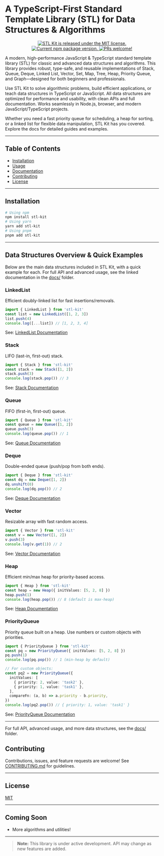 # A TypeScript-First Standard Template Library (STL) for Data Structures & Algorithms

<p align="center">
  <a href="https://github.com/sshuvoo/javascript-stl/blob/master/LICENSE">
    <img src="https://img.shields.io/badge/license-MIT-blue.svg" alt="STL Kit is released under the MIT license." />
  </a>
  <a href="https://www.npmjs.org/package/stl-kit">
    <img src="https://img.shields.io/npm/v/stl-kit?color=brightgreen&label=npm%20package" alt="Current npm package version." />
  </a>
  <a href="https://github.com/sshuvoo/javascript-stl/pulls">
    <img src="https://img.shields.io/badge/PRs-welcome-brightgreen.svg" alt="PRs welcome!" />
  </a>
</p>

A modern, high-performance JavaScript & TypeScript standard template library (STL) for classic and advanced data structures and algorithms. This library provides robust, type-safe, and reusable implementations of Stack, Queue, Deque, Linked List, Vector, Set, Map, Tree, Heap, Priority Queue, and Graph—designed for both beginners and professionals.

Use STL Kit to solve algorithmic problems, build efficient applications, or teach data structures in TypeScript or JavaScript. All data structures are optimized for performance and usability, with clean APIs and full documentation. Works seamlessly in Node.js, browser, and modern JavaScript/TypeScript projects.

Whether you need a fast priority queue for scheduling, a heap for sorting, or a linked list for flexible data manipulation, STL Kit has you covered. Explore the docs for detailed guides and examples.

---

## Table of Contents

- [Installation](#installation)
- [Usage](#usage)
- [Documentation](#documentation)
- [Contributing](#contributing)
- [License](#license)

---

## Installation

```sh
# Using npm
npm install stl-kit
# Using yarn
yarn add stl-kit
# Using pnpm
pnpm add stl-kit
```

---

## Data Structures Overview & Quick Examples

Below are the main data structures included in STL Kit, with a quick example for each. For full API and advanced usage, see the linked documentation in the [docs/](./docs/) folder.

### LinkedList

Efficient doubly-linked list for fast insertions/removals.

```ts
import { LinkedList } from 'stl-kit'
const list = new LinkedList([1, 2, 3])
list.push(4)
console.log([...list]) // [1, 2, 3, 4]
```

See: [LinkedList Documentation](./docs/linked-list.md)

### Stack

LIFO (last-in, first-out) stack.

```ts
import { Stack } from 'stl-kit'
const stack = new Stack([1, 2])
stack.push(3)
console.log(stack.pop()) // 3
```

See: [Stack Documentation](./docs/stack.md)

### Queue

FIFO (first-in, first-out) queue.

```ts
import { Queue } from 'stl-kit'
const queue = new Queue([1, 2])
queue.push(3)
console.log(queue.pop()) // 1
```

See: [Queue Documentation](./docs/queue.md)

### Deque

Double-ended queue (push/pop from both ends).

```ts
import { Deque } from 'stl-kit'
const dq = new Deque([1, 2])
dq.unshift(0)
console.log(dq.pop()) // 2
```

See: [Deque Documentation](./docs/deque.md)

### Vector

Resizable array with fast random access.

```ts
import { Vector } from 'stl-kit'
const v = new Vector([1, 2])
v.push(3)
console.log(v.get(1)) // 2
```

See: [Vector Documentation](./docs/vector.md)

### Heap

Efficient min/max heap for priority-based access.

```ts
import { Heap } from 'stl-kit'
const heap = new Heap({ initValues: [5, 2, 8] })
heap.push(1)
console.log(heap.pop()) // 8 (default is max-heap)
```

See: [Heap Documentation](./docs/heap.md)

### PriorityQueue

Priority queue built on a heap. Use numbers or custom objects with priorities.

```ts
import { PriorityQueue } from 'stl-kit'
const pq = new PriorityQueue({ initValues: [5, 2, 8] })
pq.push(1)
console.log(pq.pop()) // 1 (min-heap by default)

// For custom objects:
const pq2 = new PriorityQueue({
  initValues: [
    { priority: 2, value: 'task2' },
    { priority: 1, value: 'task1' },
  ],
  compareFn: (a, b) => a.priority - b.priority,
})
console.log(pq2.pop()) // { priority: 1, value: 'task1' }
```

See: [PriorityQueue Documentation](./docs/priority-queue.md)

---

For full API, advanced usage, and more data structures, see the [docs/](./docs/) folder.

## Contributing

Contributions, issues, and feature requests are welcome!
See [CONTRIBUTING.md](CONTRIBUTING.md) for guidelines.

---

## License

[MIT](LICENSE)

---

## Coming Soon

- More algorithms and utilities!

---

> **Note:** This library is under active development. API may change as new features are added.
